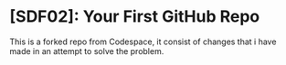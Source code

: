 # [SDF02]: Your First GitHub Repo

This is a forked repo from Codespace, it consist of changes that i have made in an attempt to solve the problem.